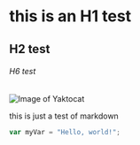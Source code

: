# this is an H1 test
## H2 test
###### H6 test

![Image of Yaktocat](https://octodex.github.com/images/yaktocat.png)

this is just a test of markdown

``` javascript
var myVar = "Hello, world!";
```
